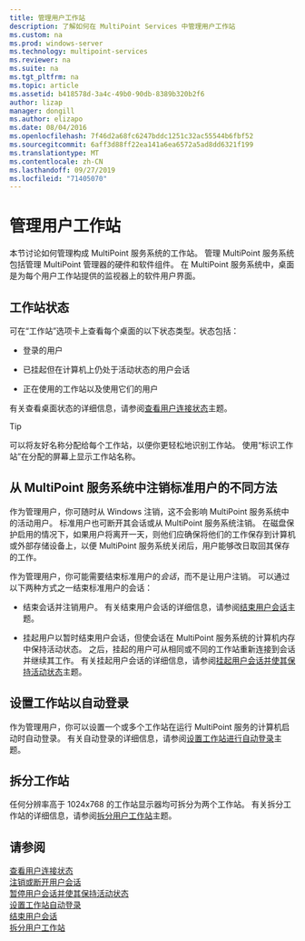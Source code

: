 ```yaml
---
title: 管理用户工作站
description: 了解如何在 MultiPoint Services 中管理用户工作站
ms.custom: na
ms.prod: windows-server
ms.technology: multipoint-services
ms.reviewer: na
ms.suite: na
ms.tgt_pltfrm: na
ms.topic: article
ms.assetid: b418578d-3a4c-49b0-90db-8389b320b2f6
author: lizap
manager: dongill
ms.author: elizapo
ms.date: 08/04/2016
ms.openlocfilehash: 7f46d2a68fc6247bddc1251c32ac55544b6fbf52
ms.sourcegitcommit: 6aff3d88ff22ea141a6ea6572a5ad8dd6321f199
ms.translationtype: MT
ms.contentlocale: zh-CN
ms.lasthandoff: 09/27/2019
ms.locfileid: "71405070"
---
```

# <a name="manage-user-stations"></a>管理用户工作站
本节讨论如何管理构成 MultiPoint 服务系统的工作站。 管理 MultiPoint 服务系统包括管理 MultiPoint 管理器的硬件和软件组件。 在 MultiPoint 服务系统中，桌面是为每个用户工作站提供的监视器上的软件用户界面。  
  
## <a name="station-status"></a>工作站状态  
可在“工作站”选项卡上查看每个桌面的以下状态类型。状态包括：  
  
-   登录的用户  
  
-   已挂起但在计算机上仍处于活动状态的用户会话  
  
-   正在使用的工作站以及使用它们的用户  
  
有关查看桌面状态的详细信息，请参阅[查看用户连接状态](View-User-Connection-Status.md)主题。  

>[!TIP] 
> 可以将友好名称分配给每个工作站，以便你更轻松地识别工作站。 使用“标识工作站”在分配的屏幕上显示工作站名称。
  
## <a name="different-ways-to-log-standard-users-off-of-the-multipoint-services-system"></a>从 MultiPoint 服务系统中注销标准用户的不同方法  
作为管理用户，你可随时从 Windows 注销，这不会影响 MultiPoint 服务系统中的活动用户。 标准用户也可断开其会话或从 MultiPoint 服务系统注销。 在磁盘保护启用的情况下，如果用户将离开一天，则他们应确保将他们的工作保存到计算机或外部存储设备上，以便 MultiPoint 服务系统关闭后，用户能够改日取回其保存的工作。  
  
作为管理用户，你可能需要结束标准用户的*会话*，而不是让用户注销。 可以通过以下两种方式之一结束标准用户的会话：  
  
-   结束会话并注销用户。 有关结束用户会话的详细信息，请参阅[结束用户会话](End-a-User-Session.md)主题。  
  
-   挂起用户以暂时结束用户会话，但使会话在 MultiPoint 服务系统的计算机内存中保持活动状态。 之后，挂起的用户可从相同或不同的工作站重新连接到会话并继续其工作。 有关挂起用户会话的详细信息，请参阅[挂起用户会话并使其保持活动状态](Suspend-and-Leave-User-Session-Active.md)主题。  
  
## <a name="set-a-station-to-automatically-log-on"></a>设置工作站以自动登录  
作为管理用户，你可以设置一个或多个工作站在运行 MultiPoint 服务的计算机启动时自动登录。 有关自动登录的详细信息，请参阅[设置工作站进行自动登录](Set-up-a-Station-for-Automatic-Logon.md)主题。  
  
## <a name="split-a-station"></a>拆分工作站  
任何分辨率高于 1024x768 的工作站显示器均可拆分为两个工作站。 有关拆分工作站的详细信息，请参阅[拆分用户工作站](Split-a-User-Station.md)主题。  
  
## <a name="see-also"></a>请参阅  
[查看用户连接状态](View-User-Connection-Status.md)  
[注销或断开用户会话](Log-off-or-Disconnect-User-Sessions.md)  
[暂停用户会话并使其保持活动状态](Suspend-and-Leave-User-Session-Active.md)  
[设置工作站自动登录](Set-up-a-Station-for-Automatic-Logon.md)  
[结束用户会话](End-a-User-Session.md)  
[拆分用户工作站](Split-a-User-Station.md)